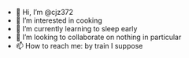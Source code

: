 - 👋 Hi, I’m @cjz372
- 👀 I’m interested in cooking
- 🌱 I’m currently learning to sleep early
- 💞️ I’m looking to collaborate on nothing in particular
- 📫 How to reach me: by train I suppose

<!---
cjz372/cjz372 is a ✨ special ✨ repository because its `README.md` (this file) appears on your GitHub profile.
You can click the Preview link to take a look at your changes.
--->
